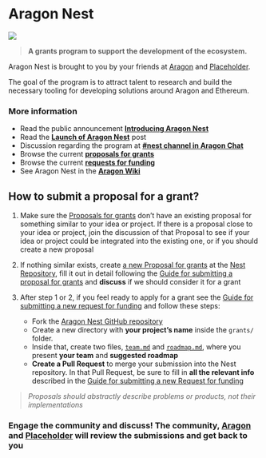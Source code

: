 # Aragon Nest

![](https://wiki.aragon.one/design/artwork/Nest/01.png)

> **A grants program to support the development of the ecosystem.**

Aragon Nest is brought to you by your friends at [Aragon](https://aragon.one) and [Placeholder](https://twitter.com/placeholdervc).

The goal of the program is to attract talent to research and build the necessary tooling for developing solutions around Aragon and Ethereum.

### More information
- Read the public announcement [**Introducing Aragon Nest**](https://blog.aragon.one/introducing-aragon-nest-1aa8c91c0566)
- Read the [**Launch of Aragon Nest**](https://blog.aragon.one/launch-of-aragon-nest-8d42d1a37595) post
- Discussion regarding the program at [**#nest channel in Aragon Chat**](https://aragon.chat/channel/nest)
- Browse the current [**proposals for grants**](https://github.com/aragon/nest/issues)
- Browse the current [**requests for funding**](https://github.com/aragon/nest/pulls)
- See Aragon Nest in the [**Aragon Wiki**](https://wiki.aragon.one/nest/)


## How to submit a proposal for a grant?

1. Make sure the [Proposals for grants](https://github.com/aragon/nest/issues) don’t have an existing proposal for something similar to your idea or project. If there is a proposal close to your idea or project, join the discussion of that Proposal to see if your idea or project could be integrated into the existing one, or if you should create a new proposal

2. If nothing similar exists, create [a new Proposal for grants](https://github.com/aragon/nest/issues/new) at the [Nest Repository](https://github.com/aragon/nest/), fill it out in detail following the [Guide for submitting a proposal for grants](https://wiki.aragon.one/nest/guides/guide_for_submitting_a_proposal_for_grants/) and **discuss** if we should consider it for a grant

3. After step 1 or 2, if you feel ready to apply for a grant see the [Guide for submitting a new request for funding](https://wiki.aragon.one/nest/guides/guide_for_submitting_a_request_for_funding/) and follow these steps:
    - Fork the [Aragon Nest GitHub repository](https://github.com/aragon/nest)
    - Create a new directory with **your project’s name** inside the `grants/` folder.
    - Inside that, create two files, [`team.md`](https://wiki.aragon.one/nest/templates/team/) and [`roadmap.md`](https://wiki.aragon.one/nest/templates/roadmap/), where you present **your team** and **suggested roadmap**
    - **Create a Pull Request** to merge your submission into the Nest repository. In that Pull Request, be sure to fill in **all the relevant info** described in the [Guide for submitting a new Request for funding](https://wiki.aragon.one/nest/guides/guide_for_submitting_a_request_for_funding/)

> _Proposals should abstractly describe problems or products, not their implementations_


### Engage the community and discuss! The community, [Aragon](https://aragon.one) and [Placeholder](https://twitter.com/placeholdervc) will review the submissions and get back to you
